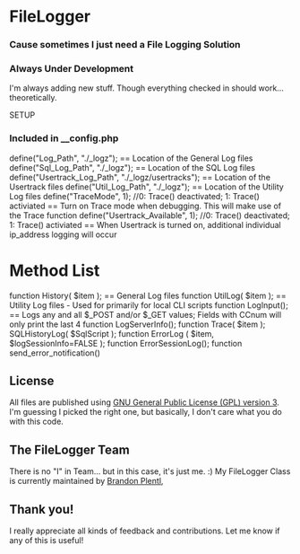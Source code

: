 # FileLogger
### Cause sometimes I just need a File Logging Solution

### Always Under Development
I'm always adding new stuff. Though everything checked in should work... theoretically.

SETUP
### Included in __config.php
define("Log_Path",              "./_logz");
    == Location of the General Log files
define("Sql_Log_Path",          "./_logz");
    == Location of the SQL Log files
define("Usertrack_Log_Path",    "./_logz/usertracks");
    == Location of the Usertrack files
define("Util_Log_Path",         "./_logz");
    == Location of the Utility Log files
define("TraceMode",             1);	          //0: Trace() deactivated; 1: Trace() activiated
    == Turn on Trace mode when debugging. This will make use of the Trace function
define("Usertrack_Available",   1);	          //0: Trace() deactivated; 1: Trace() activiated
    == When Usertrack is turned on, additional individual ip_address logging will occur

# Method List ###
function History( $item );
    == General Log files
function UtilLog( $item );
    == Utility Log files - Used for primarily for local CLI scripts
function LogInput();
    == Logs any and all $_POST and/or $_GET values; Fields with CCnum will only print the last 4
function LogServerInfo();
function Trace( $item );
SQLHistoryLog( $SqlScript );
function ErrorLog ( $item, $logSessionInfo=FALSE );
function ErrorSessionLog();
function send_error_notification()

## License

All files are published using [GNU General Public License (GPL) version 3](https://www.gnu.org/licenses/license-list.html#GNUGPL).
I'm guessing I picked the right one, but basically, I don't care what you do with this code.


## The FileLogger Team

There is no "I" in Team... but in this case, it's just me. :) My FileLogger Class is currently maintained by [Brandon Plentl](https://github.com/MrPlentl),

## Thank you!

I really appreciate all kinds of feedback and contributions. Let me know if any of this is useful!
